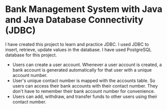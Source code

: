 # Bank Management System with Java and Java Database Connectivity (JDBC)

I have created this project to learn and practice JDBC. I used JDBC to insert, retrieve, update values in the database. I have used PostgreSQL database for this project.

- Users can create a user account. Whenever a user account is created, a bank account is generated automatically for that user with a unique account number. 
- User's unique contact number is mapped with the accounts table. So users can access their bank accounts with their contact number. They don't have to remember their bank account number for convenience.
- Users can add, withdraw, and transfer funds to other users using their contact number.
